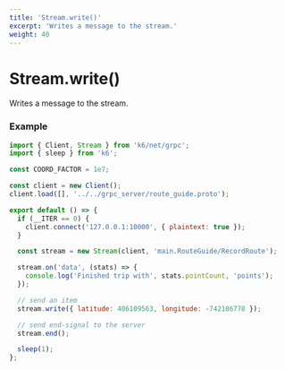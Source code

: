 ```yaml
---
title: 'Stream.write()'
excerpt: 'Writes a message to the stream.'
weight: 40
---
```


# Stream.write()

Writes a message to the stream.

### Example

<div class="code-group" data-props='{"labels": ["Simple example"], "lineNumbers": [true]}'>

```javascript
import { Client, Stream } from 'k6/net/grpc';
import { sleep } from 'k6';

const COORD_FACTOR = 1e7;

const client = new Client();
client.load([], '../../grpc_server/route_guide.proto');

export default () => {
  if (__ITER == 0) {
    client.connect('127.0.0.1:10000', { plaintext: true });
  }

  const stream = new Stream(client, 'main.RouteGuide/RecordRoute');

  stream.on('data', (stats) => {
    console.log('Finished trip with', stats.pointCount, 'points');
  });

  // send an item
  stream.write({ latitude: 406109563, longitude: -742186778 });

  // send end-signal to the server
  stream.end();

  sleep(1);
};
```

</div>
